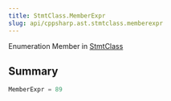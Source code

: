 ```yaml
---
title: StmtClass.MemberExpr
slug: api/cppsharp.ast.stmtclass.memberexpr
---
```

Enumeration Member in [StmtClass](/api/cppsharp/ast/stmtclass)

## Summary



```csharp
MemberExpr = 89
```

